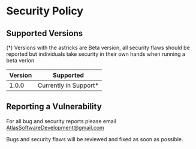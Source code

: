 # Security Policy

## Supported Versions
(*) Versions with the astricks are Beta version, all security flaws should be reported but individuals take security in their own hands when running a beta verion

| Version | Supported             | 
| ------- | --------------------- |
| 1.0.0   | Currently in Support* |

## Reporting a Vulnerability

For all bug and security reports please email 
AtlasSoftwareDevelopment@gmail.com

Bugs and security flaws will be reviewed and fixed as soon as possible.
